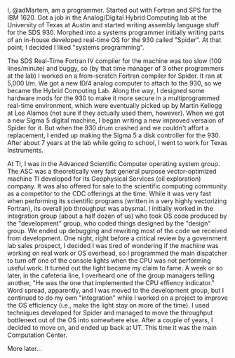 I, @adMartem, am a programmer. Started out with Fortran and SPS for the IBM 1620.  Got a job in the Analog/Digital Hybrid Computing lab at the University of Texas at Austin and started writing assembly language stuff for the SDS 930.  Morphed into a systems programmer initially writing parts of an in-house developed real-time OS for the 930 called "Spider".  At that point, I decided I liked "systems programming". 

The SDS Real-Time Fortran IV compiler for the machine was too slow (100 lines/minute) and buggy, so (by that time manager of 3 other programmers at the lab) I worked on a from-scratch Fortran compiler for Spider. It ran at 5,000 l/m.  We got a new ID/4 analog computer to attach to the 930, so we became the Hybrid Computing Lab. Along the way, I designed some hardware mods for the 930 to make it more secure in a multiprogrammed real-time environment, which were eventually picked up by Martin Kellogg at Los Alamos (not sure if they actually used them, however). When we got a new Sigma 5 digital machine, I began writing a new improved versaion of Spider for it.  But when the 930 drum crashed and we couldn't affort a replacement, I ended up making the Sigma 5 a disk controller for the 930.  After about 7 years at the lab while going to school, I went to work for Texas Instruments.

At TI, I was in the Advanced Scientific Computer operating system group. The ASC was a theoretically very fast general purpose vector-optimized machine TI developed for its Geophysical Services (oil exploration) company. It was also offered for sale to the scientific computing community as a competitor to the CDC offerings at the time.  While it was very fast when performing its scientific programs (written in a very highly vectorizing Fortran), its overall job throughput was abysmal. I initially worked in the integration group (about a half dozen of us) who took OS code produced by the "development" group, who coded things designed by the "design" group.  We ended up debugging and rewriting most of the code we received from development.  One night, right before a critical review by a government lab sales prospect, I decided I was tired of wondering if the machine was working on real work or OS overhead, so I programmed the main dispatcher to turn off one of the console lights when the CPU was not performing useful work. It turned out the light became my claim to fame. A week or so later, in the cafeteria line, I overheard one of the group managers telling another, "He was the one that implemented the CPU effiency indicator."  Word spread, apparently, and I was moved to the development group, but I continued to do my own "integration" while I worked on a project to improve the OS efficiency (i.e., make the light stay on more of the time). I used techniques developed for Spider and managed to move the throughput bottlenext out of the OS into somewhere else.  After a couple of years, I decided to move on, and ended up back at UT.  This time it was the main Computation Center.

More later...
<!---
adMartem/adMartem is a ✨ special ✨ repository because its `README.md` (this file) appears on your GitHub profile.
You can click the Preview link to take a look at your changes.
--->
